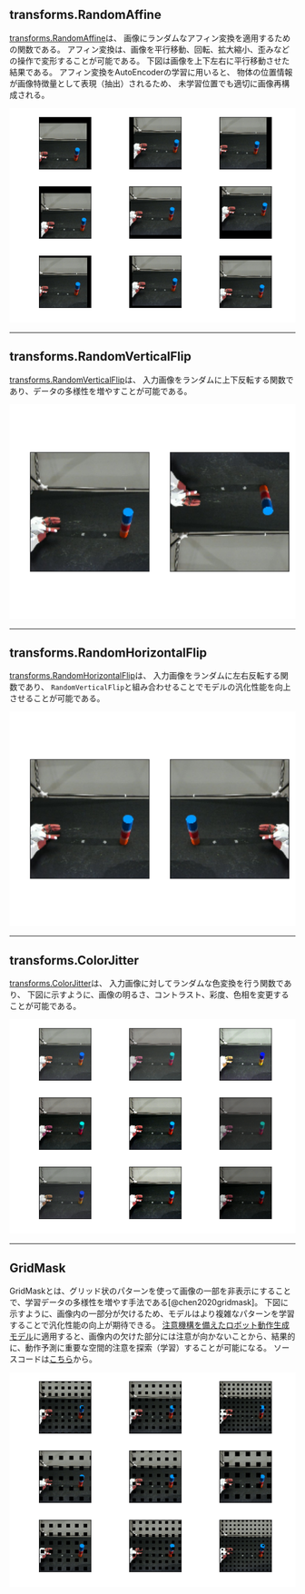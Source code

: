 
## transforms.RandomAffine
[transforms.RandomAffine](https://pytorch.org/vision/main/generated/torchvision.transforms.RandomAffine.html)は、
画像にランダムなアフィン変換を適用するための関数である。
アフィン変換は、画像を平行移動、回転、拡大縮小、歪みなどの操作で変形することが可能である。
下図は画像を上下左右に平行移動させた結果である。
アフィン変換をAutoEncoderの学習に用いると、
物体の位置情報が画像特徴量として表現（抽出）されるため、
未学習位置でも適切に画像再構成される。

[![random_affine](img/random_affine.png)](img/random_affine.png)


----
## transforms.RandomVerticalFlip
[transforms.RandomVerticalFlip](https://pytorch.org/vision/main/generated/torchvision.transforms.RandomVerticalFlip.html)は、
入力画像をランダムに上下反転する関数であり、データの多様性を増やすことが可能である。

[![vertical_flip](img/vertical_flip.png)](img/vertical_flip.png)


----
## transforms.RandomHorizontalFlip
[transforms.RandomHorizontalFlip](https://pytorch.org/vision/main/generated/torchvision.transforms.RandomHorizontalFlip.html)は、
入力画像をランダムに左右反転する関数であり、
`RandomVerticalFlip`と組み合わせることでモデルの汎化性能を向上させることが可能である。

[![horizontal_flip](img/horizontal_flip.png)](img/horizontal_flip.png)


----
## transforms.ColorJitter
[transforms.ColorJitter](https://pytorch.org/vision/main/generated/torchvision.transforms.ColorJitter.html)は、
入力画像に対してランダムな色変換を行う関数であり、
下図に示すように、画像の明るさ、コントラスト、彩度、色相を変更することが可能である。

[![color_jitter](img/color_jitter.png)](img/color_jitter.png)


----
## GridMask
GridMaskとは、グリッド状のパターンを使って画像の一部を非表示にすることで、学習データの多様性を増やす手法である[@chen2020gridmask]。
下図に示すように、画像内の一部分が欠けるため、モデルはより複雑なパターンを学習することで汎化性能の向上が期待できる。
[注意機構を備えたロボット動作生成モデル](../model/SARNN.md)に適用すると、画像内の欠けた部分には注意が向かないことから、結果的に、動作予測に重要な空間的注意を探索（学習）することが可能になる。
ソースコードは[こちら](https://github.com/ogata-lab/eipl/blob/master/eipl/layer/GridMask.py)から。

[![grid_mask](img/grid_mask.png)](img/grid_mask.png)


